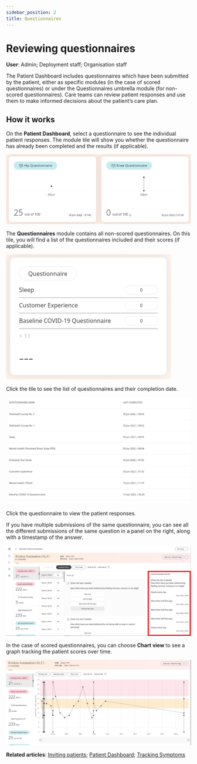 ```yaml
---
sidebar_position: 2
title: Questionnaires
---
```

# Reviewing questionnaires
**User**: Admin; Deployment staff; Organisation staff

The Patient Dashboard includes questionnaires which have been submitted by the patient, either as specific modules (in the case of scored questionnaires) or under the Questionnaires umbrella module (for non-scored questionnaires). Care teams can review patient responses and use them to make informed decisions about the patient’s care plan.

## How it works​
On the **Patient Dashboard**, select a questionnaire to see the individual patient responses. The module tile will show you whether the questionnaire has already been completed and the results (if applicable). 

![Questionnaire modules](./assets/Questionnaire01.png)

The **Questionnaires** module contains all non-scored questionnaires. On this tile, you will find a list of the questionnaires included and their scores (if applicable).

![Questionnaires module](./assets/Questionnaire02.png)

Click the tile to see the list of questionnaires and their completion date.

![Completed Questionnaires](./assets/Questionnaire03.png)

Click the questionnaire to view the patient responses. 

If you have multiple submissions of the same questionnaire, you can see all the different submissions of the same question in a panel on the right, along with a timestamp of the answer.

![Questionnaire history](./assets/Questionnaire05.png)

In the case of scored questionnaires, you can choose **Chart view** to see a graph tracking the patient scores over time. 

![Chart view](./assets/Questionnaire06.png)

**Related articles**: [Inviting patients](../roles-and-permissions/inviting-patients.md); [Patient Dashboard](./patient-dashboard.md); [Tracking Symptoms](./symptoms.md)  
